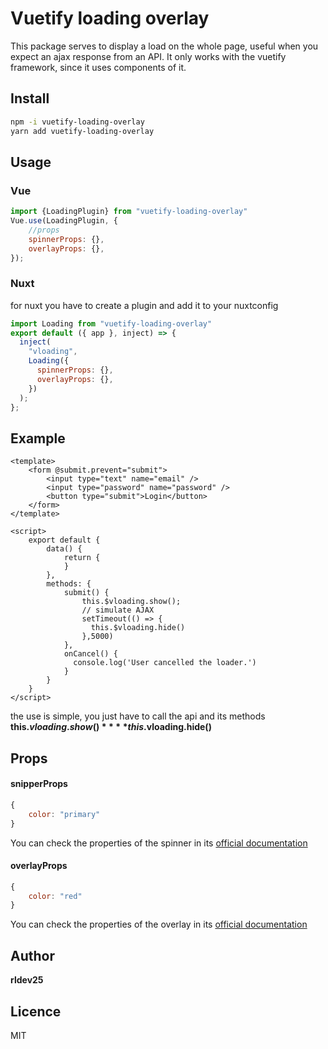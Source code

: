 # Vuetify loading overlay
This package serves to display a load on the whole page, useful when you expect an ajax response from an API. It only works with the vuetify framework, since it uses components of it.

## Install

```bash
npm -i vuetify-loading-overlay
yarn add vuetify-loading-overlay
```

## Usage
### Vue
```javascript
import {LoadingPlugin} from "vuetify-loading-overlay"
Vue.use(LoadingPlugin, {
    //props
    spinnerProps: {},
    overlayProps: {},
});
```

### Nuxt
for nuxt you have to create a plugin and add it to your nuxtconfig
```javascript
import Loading from "vuetify-loading-overlay"
export default ({ app }, inject) => {
  inject(
    "vloading",
    Loading({
      spinnerProps: {},
      overlayProps: {},
    })
  );
};
```

## Example
```vue
<template>
    <form @submit.prevent="submit">
        <input type="text" name="email" />
        <input type="password" name="password" />
        <button type="submit">Login</button>
    </form>
</template>

<script>
    export default {
        data() {
            return {
            }
        },
        methods: {
            submit() {
                this.$vloading.show();
                // simulate AJAX
                setTimeout(() => {
                  this.$vloading.hide()
                },5000)                 
            },
            onCancel() {
              console.log('User cancelled the loader.')
            }                      
        }
    }
</script>
```
the use is simple, you just have to call the api and its methods
**this.$vloading.show()**
**this.$vloading.hide()**


## Props

#### snipperProps
```javascript
{
    color: "primary"
}
```
You can check the properties of the spinner in its [official documentation](https://vuetifyjs.com/en/components/progress-circular/)

#### overlayProps
```javascript
{
    color: "red"
}
```
You can check the properties of the overlay in its [official documentation](https://vuetifyjs.com/en/components/overlays/)


## Author
**rldev25**

## Licence
MIT
